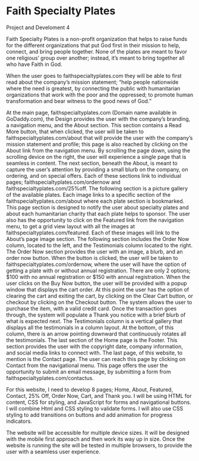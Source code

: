 # Faith Specialty Plates
Project and Develoment 4

Faith Specialty Plates is a non-profit organization that helps to raise funds for the different
organizations that put God first in their mission to help, connect, and bring people together. None of the plates are meant to favor one religious’ group over another; instead, it’s meant to bring together all who have Faith in God.

When the user goes to faithspecialtyplates.com they will be able to first read about the company’s mission statement; “help people nationwide where the need is greatest, by connecting the public with humanitarian organizations that work with the poor and the oppressed; to promote human transformation and bear witness to the good news of God.”

At the main page, faithspecialtyplates.com (Domain name available in GoDaddy.com), the Design provides the user with the company’s branding, a navigation menu, and the About section. This section contains a Read More button, that when clicked, the user will be taken to faithspecialtyplates.com/about that will provide the user with the company’s mission statement and profile; this page is also reached by clicking on the About link from the navigation menu. By scrolling the page down, using the scrolling device on the right, the user will experience a single page that is seamless in content. The next section, beneath the About, is meant to capture the user’s attention by providing a small blurb on the company, on ordering, and on special offers. Each of these sections link to individual pages; faithspecialtyplates.com/ordernow and faithspecialtyplates.com/25%off. The following section is a picture gallery of the available plates. Each image links to a specific section of the faithspecialtyplates.com/about where each plate section is bookmarked. This page section is designed to notify the user about specialty plates and about each humanitarian charity that each plate helps to sponsor. The user also has the opportunity to click on the Featured link from the navigation menu, to get a grid view layout with all the images at faithspecialtyplates.com/featured. Each of these images will link to the About’s page image section. The following section includes the Order Now column, located to the left, and the Testimonials column located to the right. The Order Now section provides the user with an image, a blurb, and an order now button. When the button is clicked, the user will be taken to faithspecialtyplates.com/ordernow, where the user will have the option of getting a plate with or without annual registration. There are only 2 options; $100 with no annual registration or $150 with annual registration. When the user clicks on the Buy Now button, the user will be provided with a popup window that displays the cart order. At this point the user has the option of clearing the cart and exiting the cart, by clicking on the Clear Cart button, or checkout by clicking on the Checkout button. The system allows the user to purchase the item, with a valid credit card. Once the transaction goes through, the system will populate a Thank you notice with a brief blurb of what is expected next. The Testimonials column is a vertical gallery that displays all the testimonials in a column layout. At the bottom, of this column, there is an arrow pointing downward that continuously rotates all the testimonials. The last section of the Home page is the Footer. This section provides the user with the copyright date, company information, and social media links to connect with. The last page, of this website, to mention is the Contact page. The user can reach this page by clicking on Contact from the navigational menu. This page offers the user the opportunity to submit an email message, by submitting a form from faithspecialtyplates.com/contactus.

For this website, I need to develop 8 pages; Home, About, Featured, Contact, 25% Off, Order Now, Cart, and Thank you. I will be using HTML for content, CSS for styling, and JavaScript for forms and navigational buttons. I will combine Html and CSS styling to validate forms. I will also use CSS styling to add transitions on buttons and add animation for progress indicators.

The website will be accessible for multiple device sizes. It will be designed with the mobile first approach and then work its way up in size. Once the website is running the site will be tested in multiple browsers, to provide the user with a seamless user experience.
